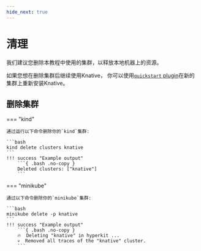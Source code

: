 ```yaml
---
hide_next: true
---
```

# 清理

我们建议您删除本教程中使用的集群，以释放本地机器上的资源。

如果您想在删除集群后继续使用Knative，
你可以使用[`quickstart` plugin](quickstart-install.md#run-the-knative-quickstart-plugin)在新的集群上重新安装Knative。

## 删除集群

=== "kind"

    通过运行以下命令删除你的`kind`集群:

    ```bash
    kind delete clusters knative
    ```
    !!! success "Example output"
        ```{ .bash .no-copy }
        Deleted clusters: ["knative"]
        ```

=== "minikube"

    通过以下命令删除你的`minikube`集群:

    ```bash
    minikube delete -p knative
    ```
    !!! success "Example output"
        ```{ .bash .no-copy }
        🔥  Deleting "knative" in hyperkit ...
        💀  Removed all traces of the "knative" cluster.
        ```
